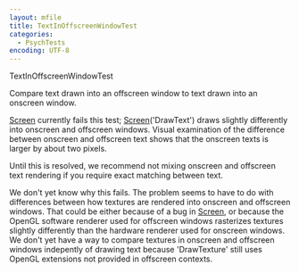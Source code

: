```yaml
---
layout: mfile
title: TextInOffscreenWindowTest
categories:
  - PsychTests
encoding: UTF-8
---
```


TextInOffscreenWindowTest

Compare text drawn into an offscreen window to text drawn into an
onscreen window.

[Screen](/docs/Screen) currently fails this test; [Screen](/docs/Screen)('DrawText') draws slightly
differently into onscreen and offscreen windows. Visual examination of
the difference between onscreen and offscreen text shows that the
onscreen texts is larger by about two pixels.

Until this is resolved, we recommend not mixing onscreen and offscreen
text rendering if you require exact matching between text.

We don't yet know why this fails. The problem seems to have to do with
differences between how textures are rendered into onscreen and offscreen
windows.  That could be either because of a bug in [Screen](/docs/Screen), or because the
OpenGL software renderer used for offscreen windows rasterizes textures
slightly differently than the  hardware renderer used for onscreen
windows. We don't yet have a way to compare textures in onscreen and
offscreen windows indepently of drawing text because 'DrawTexture' still
uses OpenGL extensions not provided in offscreen contexts.
